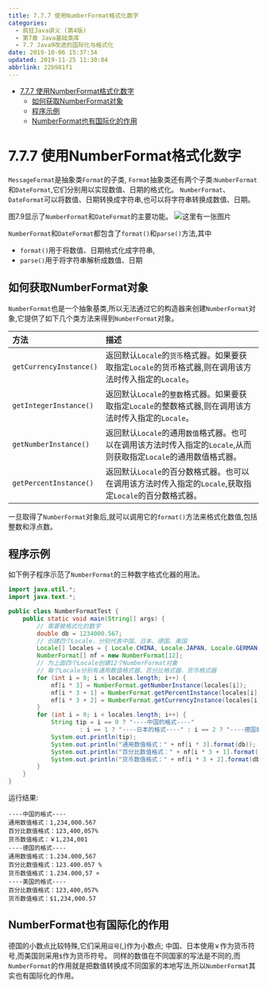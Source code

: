 ```yaml
---
title: 7.7.7 使用NumberFormat格式化数字
categories: 
  - 疯狂Java讲义 (第4版)
  - 第7章 Java基础类库
  - 7.7 Java9改进的国际化与格式化
date: 2019-10-06 15:37:34
updated: 2019-11-25 11:30:04
abbrlink: 22b981f1
---
```

<div id='my_toc'>

- [7.7.7 使用NumberFormat格式化数字](/JavaReadingNotes/22b981f1/#7-7-7-使用NumberFormat格式化数字)
    - [如何获取NumberFormat对象](/JavaReadingNotes/22b981f1/#如何获取NumberFormat对象)
    - [程序示例](/JavaReadingNotes/22b981f1/#程序示例)
    - [NumberFormat也有国际化的作用](/JavaReadingNotes/22b981f1/#NumberFormat也有国际化的作用)

</div>
<!--more-->
<script>if (navigator.platform.toLowerCase() == 'win32'){document.getElementById('my_toc').style.display = 'none';}</script>

<!--end-->
<!--SSTStart-->
# 7.7.7 使用NumberFormat格式化数字 #
`MessageFormat`是抽象类`Format`的子类, `Format`抽象类还有两个子类:`NumberFormat`和`DateFormat`,它们分别用以实现数值、日期的格式化。 `NumberFormat`、`DateFormat`可以将数值、日期转换成字符串,也可以将字符串转换成数值、日期。
<!--SSTStop-->
图7.9显示了`NumberFormat`和`DateFormat`的主要功能。
![这里有一张图片](https://image-1257720033.cos.ap-shanghai.myqcloud.com/blog/readbooknote/FangKuangJavaJiangYi4/ch7/1.png)
<!--SSTStart-->
`NumberFormat`和`DateFormat`都包含了`format()`和`parse()`方法,其中
- `format()`用于将数值、日期格式化成字符串, 
- `parse()`用于将字符串解析成数值、日期

## 如何获取NumberFormat对象 ##
`NumberFormat`也是一个抽象基类,所以无法通过它的构造器来创建`NumberFormat`对象,它提供了如下几个类方法来得到`NumberFormat`对象。

|方法|描述|
|:---|:---|
|`getCurrencyInstance()`|返回默认`Locale`的`货币`格式器。如果要获取指定`Locale`的货币格式器,则在调用该方法时传入指定的`Locale`。|
|`getIntegerInstance()`|返回默认`Locale`的`整数`格式器。如果要获取指定`Locale`的整数格式器,则在调用该方法时传入指定的`Locale`。|
|`getNumberInstance()`|返回默认`Locale`的通用`数值`格式器。也可以在调用该方法时传入指定的`Locale`,从而则获取指定`Locale`的通用数值格式器。|
|`getPercentInstance()`|返回默认`Locale`的百分数格式器。也可以在调用该方法时传入指定的`Locale`,获取指定`Locale`的百分数格式器。|

一旦取得了`NumberFormat`对象后,就可以调用它的`format()`方法来格式化数值,包括整数和浮点数。
<!--SSTStop-->
## 程序示例 ##
如下例子程序示范了`NumberFormat`的三种数字格式化器的用法。
```java
import java.util.*;
import java.text.*;

public class NumberFormatTest {
    public static void main(String[] args) {
        // 需要被格式化的数字
        double db = 1234000.567;
        // 创建四个Locale，分别代表中国、日本、德国、美国
        Locale[] locales = { Locale.CHINA, Locale.JAPAN, Locale.GERMAN, Locale.US };
        NumberFormat[] nf = new NumberFormat[12];
        // 为上面四个Locale创建12个NumberFormat对象
        // 每个Locale分别有通用数值格式器、百分比格式器、货币格式器
        for (int i = 0; i < locales.length; i++) {
            nf[i * 3] = NumberFormat.getNumberInstance(locales[i]);
            nf[i * 3 + 1] = NumberFormat.getPercentInstance(locales[i]);
            nf[i * 3 + 2] = NumberFormat.getCurrencyInstance(locales[i]);
        }
        for (int i = 0; i < locales.length; i++) {
            String tip = i == 0 ? "----中国的格式----"
                    : i == 1 ? "----日本的格式----" : i == 2 ? "----德国的格式----" : "----美国的格式----";
            System.out.println(tip);
            System.out.println("通用数值格式：" + nf[i * 3].format(db));
            System.out.println("百分比数值格式：" + nf[i * 3 + 1].format(db));
            System.out.println("货币数值格式：" + nf[i * 3 + 2].format(db));
        }
    }
}
```
运行结果:
```
----中国的格式----
通用数值格式：1,234,000.567
百分比数值格式：123,400,057%
货币数值格式：￥1,234,001
----德国的格式----
通用数值格式：1.234.000,567
百分比数值格式：123.400.057 %
货币数值格式：1.234.000,57 ¤
----美国的格式----
百分比数值格式：123,400,057%
货币数值格式：$1,234,000.57
```
<!--SSTStart-->
## NumberFormat也有国际化的作用 ##
德国的小数点比较特殊,它们采用`逗号`(,)作为小数点;
中国、日本使用`￥`作为货币符号,而美国则采用`$`作为货币符号。
同样的数值在不同国家的写法是不同的,而`NumberFormat`的作用就是把数值转换成不同国家的本地写法,所以`NumberFormat`其实也有国际化的作用。
<!--SSTStop-->
